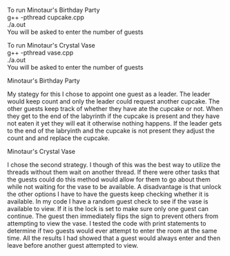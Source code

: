 To run Minotaur's Birthday Party <br />
g++ -pthread cupcake.cpp<br />
./a.out<br />
You will be asked to enter the number of guests<br />

To run Minotaur's Crystal Vase<br />
g++ -pthread vase.cpp<br />
./a.out<br />
You will be asked to enter the number of guests<br />

Minotaur's Birthday Party

My stategy for this I chose to appoint one guest as a leader. The leader would keep count and only the leader could request another cupcake. The other guests keep track of whether they have
ate the cupcake or not. When they get to the end of the labyrinth if the cupcake is present and they have not eaten it yet they will eat it otherwise nothing happens. If the leader gets to the end of the
labryinth and the cupcake is not present they adjust the count and and replace the cupcake. 


Minotaur's Crystal Vase

I chose the second strategy. I though of this was the best way to utilize the threads without them wait on another thread. If there were other tasks that the guests could do this method 
would allow for them to go about them while not waiting for the vase to be available. A disadvantage is that unlock the other options I have to have the guests keep checking whether it is
available. In my code I have a random guest check to see if the vase is available to view. If it is the lock is set to make sure only one guest can continue. The guest then immediately flips the sign to prevent others from attempting to view the vase. I tested the code with print statements to determine if two guests would ever attempt to enter the room at the same time. All the
results I had showed that a guest would always enter and then leave before another guest attempted to view.